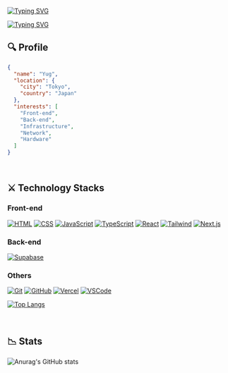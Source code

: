[![Typing SVG](https://readme-typing-svg.demolab.com?font=Fira+Code&size=50&duration=1&pause=100&color=FFFFFF&background=000000&center=true&vCenter=true&repeat=false&random=false&width=1050&height=150&lines=H%7C;HI%7C;HI+T%7C;HI+TH%7C;HI+THE%7C;HI+THER%7C;HI+THERE%7C;HI+THERE!%7C;HI+THERE!+%7C;HI+THERE!+%F0%9F%91%8B%7C)](https://git.io/typing-svg)

[![Typing SVG](https://readme-typing-svg.demolab.com?font=Fira+Code&size=30&duration=2000&pause=1000&color=0E00FF&background=FFFFFF&center=true&vCenter=true&random=false&width=1050&height=150&lines=I'M+A+COLLEGE+STUDENT;I'M+A+WEB+DEVELOPER)](https://git.io/typing-svg)

## 🔍 Profile
```json
{
  "name": "Yug",
  "location": {
    "city": "Tokyo",
    "country": "Japan"
  },
  "interests": [
    "Front-end",
    "Back-end",
    "Infrastructure",
    "Network",
    "Hardware"
  ]
}
```

<br>

## ⚔ Technology Stacks

### Front-end
<a href="https://developer.mozilla.org/en-US/docs/Web/HTML"><img src="https://skillicons.dev/icons?i=html" alt="HTML" /></a>
<a href="https://developer.mozilla.org/en-US/docs/Web/CSS"><img src="https://skillicons.dev/icons?i=css" alt="CSS" /></a>
<a href="https://developer.mozilla.org/en-US/docs/Web/JavaScript"><img src="https://skillicons.dev/icons?i=js" alt="JavaScript" /></a>
<a href="https://www.typescriptlang.org/"><img src="https://skillicons.dev/icons?i=ts" alt="TypeScript" /></a>
<a href="https://ja.react.dev"><img src="https://skillicons.dev/icons?i=react" alt="React" /></a>
<a href="https://tailwindcss.com/"><img src="https://skillicons.dev/icons?i=tailwind" alt="Tailwind" /></a>
<a href="https://nextjs.org/"><img src="https://skillicons.dev/icons?i=nextjs" alt="Next.js" /></a>

### Back-end
<a href="https://supabase.com/"><img src="https://skillicons.dev/icons?i=supabase" alt="Supabase" /></a>

### Others
<a href="https://git-scm.com"><img src="https://skillicons.dev/icons?i=git" alt="Git" /></a>
<a href="https://github.co.jp"><img src="https://skillicons.dev/icons?i=github" alt="GitHub" /></a>
<a href="https://vercel.com/"><img src="https://skillicons.dev/icons?i=vercel" alt="Vercel" /></a>
<a href="https://code.visualstudio.com"><img src="https://skillicons.dev/icons?i=vscode" alt="VSCode" /></a>

[![Top Langs](https://github-readme-stats.vercel.app/api/top-langs/?username=clumsy-ug)](https://github.com/clumsy-ug/github-readme-stats)

<br>

## 📉 Stats
![Anurag's GitHub stats](https://github-readme-stats.vercel.app/api?username=clumsy-ug&show_icons=true&theme=tokyonight)

